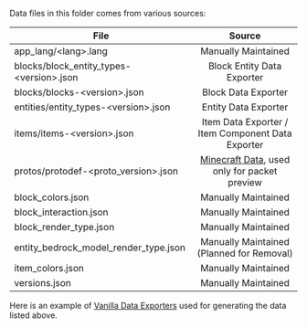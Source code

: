 Data files in this folder comes from various sources:

File                                                      | Source
---                                                       | :---:
app_lang/\<lang>.lang                                     | Manually Maintained
blocks/block_entity_types-\<version>.json                 | Block Entity Data Exporter
blocks/blocks-\<version>.json                             | Block Data Exporter
entities/entity_types-\<version>.json                     | Entity Data Exporter
items/items-\<version>.json                               | Item Data Exporter / Item Component Data Exporter
protos/protodef-\<proto_version>.json                     | [Minecraft Data](https://github.com/PrismarineJS/minecraft-data), used only for packet preview
block_colors.json                                         | Manually Maintained
block_interaction.json                                    | Manually Maintained
block_render_type.json                                    | Manually Maintained
entity_bedrock_model_render_type.json                     | Manually Maintained (Planned for Removal)
item_colors.json                                          | Manually Maintained
versions.json                                             | Manually Maintained

Here is an example of [Vanilla Data Exporters](https://gist.github.com/DevBobcorn/bc5e57c2659d3b6b166974d7c781a88c) used for generating the data listed above.